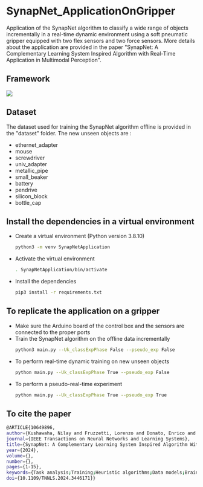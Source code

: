 # SynapNet_ApplicationOnGripper

Application of the SynapNet algorithm to classify a wide range of objects incrementally in a real-time dynamic environment using a soft pneumatic gripper equipped with two flex sensors and two force sensors. More details about the application are provided in the paper "SynapNet: A Complementary Learning System Inspired Algorithm with Real-Time Application in Multimodal Perception".

## Framework
![](https://github.com/nilay121/SynapNet_ApplicationOnGripper/blob/main/synapnet_gif.gif)

## Dataset

The dataset used for training the SynapNet algorithm offline is provided in the "dataset" folder. The new unseen objects are :
- ethernet_adapter
- mouse
- screwdriver
- univ_adapter
- metallic_pipe
- small_beaker
- battery
- pendrive
- silicon_block
- bottle_cap

## Install the dependencies in a virtual environment

- Create a virtual environment (Python version 3.8.10) 
  
  ```bash
  python3 -m venv SynapNetApplication
  ```

- Activate the virtual environment
  ```bash
  . SynapNetApplication/bin/activate
  
- Install the dependencies

  ```bash
  pip3 install -r requirements.txt
  ```

## To replicate the application on a gripper
  - Make sure the Arduino board of the control box and the sensors are connected to the proper ports
  - Train the SynapNet algorithm on the offline data incrementally
    ```bash
    python3 main.py --Uk_classExpPhase False --pseudo_exp False
    ```
  - To perform real-time dynamic training on new unseen objects
    ```bash
    python main.py --Uk_classExpPhase True --pseudo_exp False
    ```
  - To perform a pseudo-real-time experiment
    ```bash
    python main.py --Uk_classExpPhase True --pseudo_exp True
    ```
  
## To cite the paper
  ```bash
@ARTICLE{10649896,
  author={Kushawaha, Nilay and Fruzzetti, Lorenzo and Donato, Enrico and Falotico, Egidio},
  journal={IEEE Transactions on Neural Networks and Learning Systems}, 
  title={SynapNet: A Complementary Learning System Inspired Algorithm With Real-Time Application in Multimodal Perception}, 
  year={2024},
  volume={},
  number={},
  pages={1-15},
  keywords={Task analysis;Training;Heuristic algorithms;Data models;Brain modeling;Real-time systems;Feature extraction;Catastrophic forgetting;complementary learning system (CLS);continual learning (CL);perception;pseudo episodic memory;soft gripper;variational autoencoder (VAE)},
  doi={10.1109/TNNLS.2024.3446171}}
  ```
